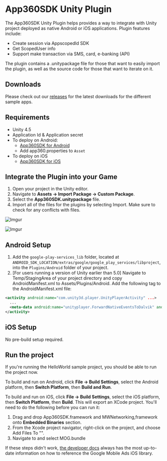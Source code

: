 # App360SDK Unity Plugin

The App360SDK Unity Plugin helps provides a way to integrate with Unity project deployed as native Android or iOS applications. Plugin features include:
- Create session via AppscopedId SDK
- Get ScopedUser info
- Support make transaction via SMS, card, e-banking (API)

The plugin contains a .unitypackage file for those that want to easily import the plugin, as well as the source code for those that want to iterate on it.

## Downloads

Please check out our [releases](https://github.com/app360/app360-unity-plugin/releases) for the latest downloads for the different sample apps.

## Requirements

- Unity 4.5
- Application Id & Application secret
- To deploy on Android:
    - [App360SDK for Android](https://github.com/app360/app360-android-sdk)
    - Add app360.properties to `Asset`
- To deploy on iOS
    - [App360SDK for iOS](https://github.com/app360/app360-ios-sdk)

## Integrate the Plugin into your Game

1. Open your project in the Unity editor.
2. Navigate to **Assets -> Import Package -> Custom Package**.
3. Select the **App360SDK.unitypackage** file.
4. Import all of the files for the plugins by selecting Import. Make sure to check for any conflicts with files.

![Imgur](http://i.imgur.com/GOFkUqt.png)

![Imgur](http://i.imgur.com/7JL2FNs.png)

## Android Setup

1. Add the `google-play-services_lib` folder, located at `ANDROID_SDK_LOCATION/extras/google/google_play_services/libproject`, into the `Plugins/Android` folder of your project.
2. [For users running a version of Unity earlier than 5.0] Navigate to Temp/StagingArea of your project directory and copy AndroidManifest.xml to Assets/Plugins/Android. Add the following <meta-data> tag to the AndroidManifest.xml file:
```xml
<activity android:name="com.unity3d.player.UnityPlayerActivity" ...>
  ...
  <meta-data android:name="unityplayer.ForwardNativeEventsToDalvik" android:value="true" />
</activity>
```

## iOS Setup

No pre-build setup required.

## Run the project

If you're running the HelloWorld sample project, you should be able to run the project now.

To build and run on Android, click **File -> Build Settings**, select the Android platform, then **Switch Platform**, then **Build and Run**.

To build and run on iOS, click **File -> Build Settings**, select the iOS platform, then **Switch Platform**, then **Build**. This will export an XCode project. You'll need to do the following before you can run it:

1. Drag and drop App360SDK.framework and MWNetworking,framework onto **Embedded Binaries** section.
2. From the Xcode project navigator, right-click on the project, and choose Add Files To "".
3. Navigate to and select MOG.bundle

If these steps didn't work, [the developer docs](https://docs.app360.vn/) always has the most up-to-date information on how to reference the Google Mobile Ads iOS library.
